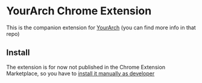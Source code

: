 # YourArch Chrome Extension

This is the companion extension for [YourArch](https://github.com/victor141516/YourArch) (you can find more info in that repo)


## Install

The extension is for now not published in the Chrome Extension Marketplace, so you have to [install it manually as developer](https://developer.chrome.com/docs/extensions/mv3/faq/#faq-dev-01)